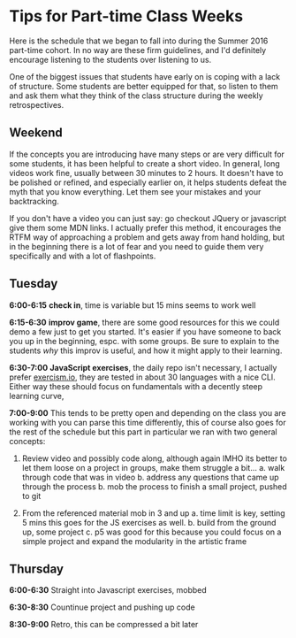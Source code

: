 # Tips for Part-time Class Weeks

Here is the schedule that we began to fall into during the Summer 2016 part-time cohort. In no way are these firm guidelines, and I'd definitely encourage listening to the students over listening to us.

One of the biggest issues that students have early on is coping with a lack of structure. Some students are better equipped for that, so listen to them and ask them what they think of the class structure during the weekly retrospectives.

## Weekend

If the concepts you are introducing have many steps or are very difficult for some students, it has been helpful to create a short video. In general, long videos work fine, usually between 30 minutes to 2 hours. It doesn't have to be polished or refined, and especially earlier on, it helps students defeat the myth that you know everything. Let them see your mistakes and your backtracking.

If you don't have a video you can just say: go checkout JQuery or javascript give them some MDN links.  I actually prefer this method, it encourages the RTFM way of approaching a problem and gets away from hand holding, but in the beginning there is a lot of fear and you need to guide them very specifically and with a lot of flashpoints.


## Tuesday
**6:00-6:15** **check in**, time is variable but 15 mins seems to work well

**6:15-6:30** **improv game**, there are some good resources for this we could demo a few just to get you started.  It's easier if you have someone to back you up in the beginning, espc. with some groups. Be sure to explain to the students *why* this improv is useful, and how it might apply to their learning.

**6:30-7:00** **JavaScript exercises**, the daily repo isn't necessary, I actually prefer [exercism.io](http://exercism.io/), they are tested in about 30 languages with a nice CLI.  Either way these should focus on fundamentals with a decently steep learning curve,

**7:00-9:00** This tends to be pretty open and depending on the class you are working with you can parse this time differently, this of course also goes for the rest of the schedule but this part in particular we ran with two general concepts:

1. Review video and possibly code along, although again IMHO its
better to let them loose on a project in groups, make them
struggle a bit...
a. walk through code that was in video
b. address any questions that came up through the process
b. mob the process to finish a small project, pushed to git

2. From the referenced material mob in 3 and up
a. time limit is key, setting 5 mins this goes for the JS
   exercises as well.
b. build from the ground up, some project
c. p5 was good for this because you could focus on a simple
   project and expand the modularity in the artistic frame

## Thursday

**6:00-6:30** Straight into Javascript exercises, mobbed

**6:30-8:30** Countinue project and pushing up code

**8:30-9:00** Retro, this can be compressed a bit later

